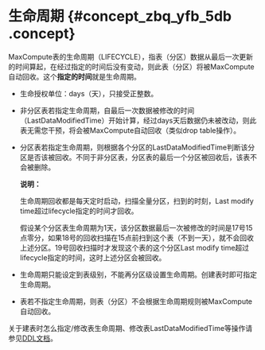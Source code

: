 # 生命周期 {#concept_zbq_yfb_5db .concept}

MaxCompute表的生命周期（LIFECYCLE），指表（分区）数据从最后一次更新的时间算起，在经过指定的时间后没有变动，则此表（分区）将被MaxCompute自动回收。这个**指定的时间**就是生命周期。

-   生命授权单位：days（天），只接受正整数。
-   非分区表若指定生命周期，自最后一次数据被修改的时间（LastDataModifiedTime）开始计算，经过days天后数据仍未被改动，则此表无需您干预，将会被MaxCompute自动回收（类似drop table操作）。
-   分区表若指定生命周期，则根据各个分区的LastDataModifiedTime判断该分区是否该被回收。不同于非分区表，分区表的最后一个分区被回收后，该表不会被删除。

    **说明：** 

    生命周期回收都是每天定时启动，扫描全量分区，扫到的时刻，Last modify time超过lifecycle指定的时间才回收。

    假设某个分区表生命周期为1天，该分区数据最后一次被修改的时间是17号15点零分，如果18号的回收扫描在15点前扫到这个表（不到一天），就不会回收上述分区。19号回收扫描时才发现这个表的这个分区Last modify time超过lifecycle指定的时间，这时上述分区会被回收。

-   生命周期只能设定到表级别，不能再分区级设置生命周期。创建表时即可指定生命周期。
-   表若不指定生命周期，则表（分区）不会根据生命周期规则被MaxCompute自动回收。

关于建表时怎么指定/修改表生命周期、修改表LastDataModifiedTime等操作请参见[DDL文档](../cn.zh-CN/用户指南/SQL/DDL语句.md)。

